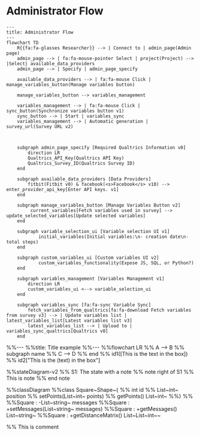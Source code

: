 # Administrator Flow

```mermaid
---
title: Administrator Flow
---
flowchart TD
    R{{fa:fa-glasses Researcher}} --> | Connect to | admin_page(Admin page)
    admin_page --> | fa:fa-mouse-pointer Select | project(Project) --> |Select| available_data_providers
    admin_page --> | Specify | admin_page_specify
    
    available_data_providers --> | fa:fa-mouse Click | manage_variables_button(Manage variables button)
    
    manage_variables_button --> variables_management
    
    variables_management --> | fa:fa-mouse Click | sync_button(Synchronize variables button v1) 
    sync_button --> | Start | variables_sync
    variables_management --> | Automatic generation | survey_url(Survey URL v2)
    

    
    subgraph admin_page_specify [Required Qualtrics Information v0]
        direction LR
        Qualtrics_API_Key(Qualtrics API Key)
        Qualtrics_Survey_ID(Qualtrics Survey ID)
    end
    
    subgraph available_data_providers [Data Providers]
        fitbit(Fitbit v0) & facebook(<s>Facebook</s> v10) --> enter_provider_api_key[Enter API keys. v1]
    end
    
    subgraph manage_variables_button [Manage Variables Button v2]
         current_variables[Fetch variables used in survey] --> update_selected_variables[Update selected variables]
    end
    
    subgraph variable_selection_ui [Variable selection UI v1]
            initial_variables(Initial variables:\n- creation date\n- total steps)
    end
    
    subgraph custom_variables_ui [Custom variables UI v2]
            custom_variables_functionality(Expose JS, SQL, or Python?)
    end
    
    subgraph variables_management [Variables Management v1]
        direction LR
        custom_variables_ui <--> variable_selection_ui
    end
    
    subgraph variables_sync [fa:fa-sync Variable Sync]
        fetch_variables_from_qualtrics[fa:fa-download Fetch variables from survey v3] --> | Update variables list | latest_variables_list[Latest variables list v3]
        latest_variables_list --> | Upload to | variables_sync_qualtrics[Qualtrics v0]
    end

```

%%---
%%title: Title example
%%---
%%flowchart LR
%%    A --> B
%%    subgraph name
%%    C --> D
%%    end
%%    id1([This is the text in the box])
%%    id2["This is the (text) in the box"]

%%stateDiagram-v2
%%    S1: The state with a note
%%    note right of S1
%%    This is note
%%    end note

%%classDiagram
%%class Square~Shape~{
%%    int id
%%    List~int~ position
%%    setPoints(List~int~ points)
%%    getPoints() List~int~
%%}
%%
%%Square : -List~string~ messages
%%Square : +setMessages(List~string~ messages)
%%Square : +getMessages() List~string~
%%Square : +getDistanceMatrix() List~List~int~~

%% This is comment

